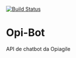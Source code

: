 [![Build Status](https://travis-ci.org/opiagile/opi-bot-api.svg?branch=master)](https://travis-ci.org/opiagile/opi-bot-api)
# Opi-Bot
API de chatbot da Opiagile
